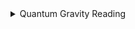 <details>
  <summary>Quantum Gravity Reading</summary>
  This will be where the alternative quantum gravity reading sits. 
</details>

